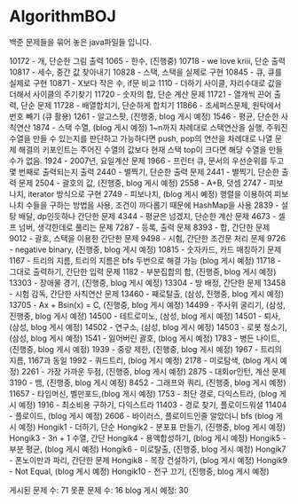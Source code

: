 # AlgorithmBOJ
백준 문제들을 묶어 놓은 java파일들 입니다.

10172 - 개, 단순한 그림 출력
1065 - 한수, (진행중)
10718 - we love kriii, 단순 출력
10817 - 세수, 중간 값 찾아내기
10828 - 스택, 스택을 실제로 구현
10845 - 큐, 큐를 실제로 구현
10871 - X보다 작은 수, if문 비교
1110 - 더하기 사이클, 자리수대로 값을 더해서 사이클의 주기찾기
11720 - 숫자의 합, 단순 계산 문제
11721 - 열개씩 끈어 출력, 단순 문제
11728 - 배열합치기, 단순하게 합치기
11866 - 조세퍼스문제, 원탁에서 번호 빼기 (큐 활용)
1261 - 알고스팟, (진행중, blog 게시 예정)
1546 - 평균, 단순한 사칙연산
1874 - 스택 수열, (blog 게시 예정)
 1~n까지 차례대로 스택연산을 실행, 주워진 수열을 만들 수 있는지를 판단하고 가능하다면 push, pop의 연산을 차례대로 나열
 문제 해결의 키포인트는 주어진 수열의 값보다 현재 스택 top이 크다면 해당 수열을 만들 수가 없음.
1924 - 2007년, 요일계산 문제
1966 - 프린터 큐, 문서의 우선순위를 두고 몇 번째로 출력되는지 출력
2440 - 별찍기, 단순한 출력 문제
2441 - 별찍기, 단순한 출력 문제
2504 - 괄호의 값, (진행중, blog 게시 예정)
2558 - A+B, 덧셈
2747 - 피보나치, iterator 방식으로 구현
2749 - 피보나치, (blog 게시 예정)
 행렬을 이용하여 피보나치 수들을 구하는 방법을 사용, 조건이 까다롭기 때문에 HashMap을 사용 
2839 - 설탕 배달, dp인듯하나 간단한 문제
4344 - 평균은 넘겠지, 단순한 계산 문제
4673 - 셀프 넘버, 생각한데로 풀리는 문제
7287 - 등록, 출력 문제
8393 - 합, 간단한 문제
9012 - 괄호, 스택을 이용한 간단한 문제
9498 - 시험, 간단한 조건문 처리 문제
9726 - negative binary, (진행중, blog 게시 예정)
10815 - 숫자카드, 카드 매칭하기 문제
1167 - 트리의 지름, 트리의 지름은 bfs 두번으로 해결 가능 (blog 게시 예정)
11718 - 그대로 출력하기, 간단한 입력 문제
1182 - 부분집합의 합, (진행중, blog 게시 예정)
13303 - 장애물 경기, (진행중, blog 게시 예정)
13304 - 방 배정, 간단한 문제
13458 - 시험 감독, 간단한 사칙연산 문제
13460 - 째로탈출, (삼성, 진행중, blog 게시 예정)
13705 - Ax + Bsin(x) = C, (진행중, blog 게시 예정)
14499 - 주사위 굴리기, (삼성, 진행중, blog 게시 예정)
14500 - 테트로미노, (삼성, blog 게시 예정)
14501 - 퇴사, (삼성, blog 게시 예정)
14502 - 연구소, (삼성, blog 게시 예정)
14503 - 로봇 청소기, (삼성, blog 게시 예정)
1541 - 잃어버린 괄호, (blog 게시 예정)
1783 - 병든 나이트, (진행중, blog 게시 예정)
1939 - 중량 제한, (진행중, blog 게시 예정)
1967 - 트리의 지름, 1167과 동일
1992 - 쿼드트리, (blog 게시 예정)
2178 - 미로탐색, (blog 게시 예정)
2261 - 가장 가까운 두점, (진행중, blog 게시 예정)
2875 - 대회or인턴, 계산 문제
3190 - 뱀, (진행중, blog 게시 예정)
8452 - 그래프와 쿼리, (진행중, blog 게시 예정)
11657 - 타임머신, 벨만포드,(blog 게시 예정)
1753 - 최단 경로, 다익스트라, (blog 게시 예정)
1916 - 최소비용 구하기, 다익스트라
11403 - 경로 찾기, 플로이드워셜
11404 - 플로이드, (blog 게시 예정)
2606 - 바이러스, 플로이드인줄 알았더니 bfs (blog 게시 예정)
Hongik1 - 더하기, 단순
Hongik2 - 분포표 만들기, (진행중, blog 게시 예정)
Hongik3 - 3n + 1 수열, 간단
Hongik4 - 용액합성하기, (blog 게시 예정)
Hongik5 - 부분 평균, (blog 게시 예정)
Hongik6 - 미로탈출, (진행중, blog 게시 예정)
Hongik7 - 폰노이만과 파리, 간단한 문제
Hongik8 - 목장 건설하기, (blog 게시 예정)
Hongik9 - Not Equal, (blog 게시 예정)
Hongik10 - 전구 끄기, (진행중, blog 게시 예정)


게시된 문제 수: 71
못푼 문제 수: 16
blog 게시 예정: 30


